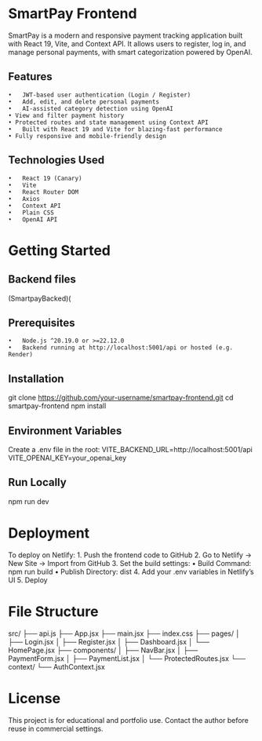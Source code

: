 # SmartPay Frontend

SmartPay is a modern and responsive payment tracking application built with React 19, Vite, and Context API. It allows users to register, log in, and manage personal payments, with smart categorization powered by OpenAI.

## Features
	•	JWT-based user authentication (Login / Register)
	•	Add, edit, and delete personal payments
	•	AI-assisted category detection using OpenAI
	• View and filter payment history
	• Protected routes and state management using Context API
	•	Built with React 19 and Vite for blazing-fast performance
	• Fully responsive and mobile-friendly design

 ## Technologies Used
	•	React 19 (Canary)
	•	Vite
	•	React Router DOM
	•	Axios
	•	Context API
	•	Plain CSS
	•	OpenAI API

 # Getting Started

 ## Backend files
 (SmartpayBacked)([
](https://github.com/ianifill1996/SmartpayBackend)
 ## Prerequisites
	•	Node.js ^20.19.0 or >=22.12.0
	•	Backend running at http://localhost:5001/api or hosted (e.g. Render)

 ## Installation
git clone https://github.com/your-username/smartpay-frontend.git
cd smartpay-frontend
npm install

## Environment Variables
Create a .env file in the root:
VITE_BACKEND_URL=http://localhost:5001/api
VITE_OPENAI_KEY=your_openai_key

## Run Locally
npm run dev

# Deployment
To deploy on Netlify:
	1.	Push the frontend code to GitHub
	2.	Go to Netlify → New Site → Import from GitHub
	3.	Set the build settings:
	•	Build Command: npm run build
	•	Publish Directory: dist
	4.	Add your .env variables in Netlify’s UI
	5.	Deploy 

# File Structure
src/
├── api.js
├── App.jsx
├── main.jsx
├── index.css
├── pages/
│   ├── Login.jsx
│   ├── Register.jsx
│   ├── Dashboard.jsx
│   └── HomePage.jsx
├── components/
│   ├── NavBar.jsx
│   ├── PaymentForm.jsx
│   ├── PaymentList.jsx
│   └── ProtectedRoutes.jsx
└── context/
    └── AuthContext.jsx

# License

This project is for educational and portfolio use. Contact the author before reuse in commercial settings.
